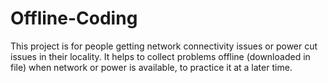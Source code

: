 # Offline-Coding
This project is for people getting network connectivity issues or power cut issues in their locality. It helps to collect problems offline (downloaded in file) when network or power is available, to practice it at a later time.
